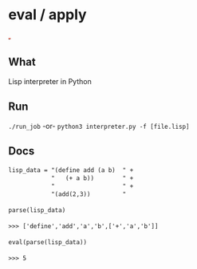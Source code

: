 # eval / apply
<!--![eval / apply](doc/cover2.jpg?raw=true "Eval / apply")-->
<img src="doc/cover2.jpg" alt="hi" style="width: 5px;"/>

## What
Lisp interpreter in Python

## Run
`./run_job` -or- `python3 interpreter.py -f [file.lisp]`

## Docs

    lisp_data = "(define add (a b)  " +
                "   (+ a b))        " +
                "                   " +
                "(add(2,3))         "

    parse(lisp_data)

    >>> ['define','add','a','b',['+','a','b']]

    eval(parse(lisp_data))

    >>> 5
